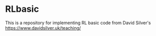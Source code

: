 # RLbasic
This is a repository for implementing RL basic code from David Silver's https://www.davidsilver.uk/teaching/
